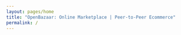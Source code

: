 ```yaml
---
layout: pages/home
title: "OpenBazaar: Online Marketplace | Peer-to-Peer Ecommerce"
permalink: /
---
```

